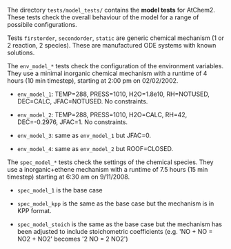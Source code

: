 The directory `tests/model_tests/` contains the **model tests** for AtChem2.
These tests check the overall behaviour of the model for a range of possibile configurations.

Tests `firstorder`, `secondorder`, `static` are generic chemical mechanism (1 or 2 reaction, 2 species).
These are manufactured ODE systems with known solutions.

The `env_model_*` tests check the configuration of the environment variables.
They use a minimal inorganic chemical mechanism with a runtime of 4 hours (10 min timestep),
starting at 2:00 pm on 02/02/2002.

- `env_model_1`: TEMP=288, PRESS=1010, H2O=1.8e10, RH=NOTUSED, DEC=CALC, JFAC=NOTUSED. No constraints.

- `env_model_2`: TEMP=288, PRESS=1010, H2O=CALC, RH=42, DEC=-0.2976, JFAC=1. No constraints.

- `env_model_3`: same as `env_model_1` but JFAC=0.

- `env_model_4`: same as `env_model_2` but ROOF=CLOSED.

The `spec_model_*` tests check the settings of the chemical
species. They use a inorganic+ethene mechanism with a runtime of 7.5 hours (15 min timestep)
starting at 6:30 am on 9/11/2008. 

- `spec_model_1` is the base case

- `spec_model_kpp` is the same as the base case but the mechanism is in KPP format.

- `spec_model_stoich` is the same as the base case but the mechanism has been adjusted to include stoichometric coefficients (e.g. 'NO + NO = NO2 + NO2' becomes '2 NO = 2 NO2')